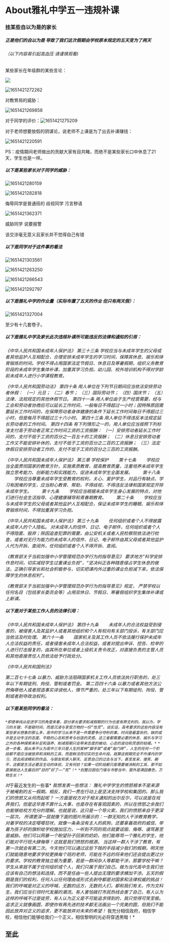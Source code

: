 # About雅礼中学五一违规补课

### 挂某些自以为是的家长

##### 正是他们的自以为是 导致了我们这次假期由学校原本规定的五天变为了两天

###### （以下内容易引起高血压 请谨慎观看)

某些家长在年级群的某些言论：

![](/images/1651421277380.jpeg)

![1651421272262](/images/1651421272262.jpeg)

对教育局的威胁：

![1651421269858](/images/1651421269858.jpeg)

对于同学的评价：![1651421275209](/images/1651421275209.jpeg)

对于老师想要放假的阴谋论，说老师不上课是为了出去补课赚钱：

![1651421220591](/images/1651421220591.jpeg)

PS：疫情期间老师做出的贡献大家有目共睹，而绝不是某些家长口中休息了21天，学生也是一样。

##### 以下是某些家长对于同学的威胁：

![1651421280159](/images/1651421280159.jpeg)

![1651421282818](/images/1651421282818.jpeg)

侮辱同学是普通班的 歧视同学 污言秽语

![1651421362371](/images/1651421362371.jpeg)

威胁同学 说要报警

该交涉毫无意义且家长并不觉得自己有错

##### 以下是同学对于这件事的看法

![1651421303561](/images/1651421303561.jpeg)

![1651421263250](/images/1651421263250.jpeg)

![1651421266543](/images/1651421266543.jpeg)

![1651421292797](/images/1651421292797.jpeg)

##### 以下是雅礼中学的作业量（实际布置了五天的作业 但只有两天假）：

![1651421327004](/images/1651421327004.jpeg)

至少有十几套卷子。

##### 以下是雅礼中学及家长此次违规补课所可能违反的法律和通知的引用：

*《中华人民共和国未成年人保护法》 
第三十三条 
学校应当与未成年学生的父母或者其他监护人互相配合，合理安排未成年学生的学习时间，保障其休息、娱乐和体育锻炼的时间。学校不得占用国家法定节假日、休息日及寒暑假期，组织义务教育阶段的未成年学生集体补课，加重其学习负担。幼儿园、校外培训机构不得对学龄前未成年人进行小学课程教育。*

*《中华人民共和国劳动法》
第四十条
用人单位在下列节日期间应当依法安排劳动者休假： （一）元旦； （二）春节； （三）国际劳动节； （四）国庆节； （五）法律、法规规定的其他休假节日。
第四十一条
用人单位由于生产经营需要，经与工会和劳动者协商后可以延长工作时间，一般每日不得超过一小时；因特殊原因需要延长工作时间的，在保障劳动者身体健康的条件下延长工作时间每日不得超过三小时，但是每月不得超过三十六小时。
第四十三条
用人单位不得违反本法规定延长劳动者的工作时间。
第四十四条
有下列情形之一的，用人单位应当按照下列标准支付高于劳动者正常工作时间工资的工资报酬： （一）安排劳动者延长工作时间的，支付不低于工资的百分之一百五十的工资报酬； （二）休息日安排劳动者工作又不能安排补休的，支付不低于工资的百分之二百的工资报酬； （三）法定休假日安排劳动者工作的，支付不低于工资的百分之三百的工资报酬。*

*《中华人民共和国未成年人保护法》
第三章 学校保护
　　第十七条
　　学校应当全面贯彻国家的教育方针，实施素质教育，提高教育质量，注重培养未成年学生独立思考能力、创新能力和实践能力，促进未成年学生全面发展。
　　第十八条
　　学校应当尊重未成年学生受教育的权利，关心、爱护学生，对品行有缺点、学习有困难的学生，应当耐心教育、帮助，不得歧视，不得违反法律和国家规定开除未成年学生。
　　第十九条
　　学校应当根据未成年学生身心发展的特点，对他们进行社会生活指导、心理健康辅导和青春期教育。
　　第二十条
　　学校应当与未成年学生的父母或者其他监护人互相配合，保证未成年学生的睡眠、娱乐和体育锻炼时间，不得加重其学习负担。*

*《中华人民共和国未成年人保护法》
第三十九条
　　任何组织或者个人不得披露未成年人的个人隐私。 对未成年人的信件、日记、电子邮件，任何组织或者个人不得隐匿、毁弃；除因追查犯罪的需要，由公安机关或者人民检察院依法进行检查，或者对无行为能力的未成年人的信件、日记、电子邮件由其父母或者其他监护人代为开拆、查阅外，任何组织或者个人不得开拆、查阅。*

*《教育部关于当前加强中小学管理规范办学行为的指导意见》
要求地方“科学安排作息时间，切实减轻学生过重课业负担”，“坚决纠正各种随意侵占学生休息的做法，正确引导家长和社会积极参与，切实把课内外过重的课业负担减下来，依法保障学生的休息权利”。*

*《教育部关于当前加强中小学管理规范办学行为的指导意见》规定，*
*严禁学校以任何名目（包括家长委员会等）占用双休日、节假日、寒暑假组织学生集体补课或上新课。*

##### 以下是对于某些工作人员的法律引用：

*《中华人民共和国未成年人保护法》
第四十九条
　　未成年人的合法权益受到侵害的，被侵害人及其监护人或者其他组织和个人有权向有关部门投诉，有关部门应当依法及时处理。
第六十一条
　　国家机关及其工作人员不依法履行保护未成年人合法权益的责任，或者侵害未成年人合法权益，或者对提出申诉、控告、检举的人进行打击报复的，由其所在单位或者上级机关责令改正，对直接负责的主管人员和其他直接责任人员依法给予行政处分。*

*《中华人民共和国刑法》*

*第二百七十七条 以暴力、威胁方法阻碍国家机关工作人员依法执行职务的，处三年以下有期徒刑、拘役、管制或者罚金。*
*第二百四十六条 以暴力或者其他方法公然侮辱他人或者捏造事实诽谤他人，情节严重的，处三年以下有期徒刑、拘役、管制或者剥夺政治权利。*

##### 以下是某些同学的看法：

*`*即使单纯从促进学习的角度来看，部分家长要求削减假期的行为也是有弊无利的。我以为，学习的关键，不是砸时间，而是沉浸与享受万物的一份“性灵”。说实话，高考要求的这些内容没有某些家长想象的那么多，高中的学习从来不是一件需要争分夺秒的事。时间是最富余的，缺的或许是主动专注的态度、平稳的心态和思考与创造的灵感。这三者都需要必要的休息、娱乐与学习之外的各种探索来补足和涵养，削减假期只会带来态度的被动、心态的波动和灵感的枯竭。*`*
*`*进一步看，我从来不认为高中三年只是人生的某种“脚手架”或者“敲门砖”，人生的任何一个阶段都不是应当被放弃和消耗的工具，而是鲜活而切实的生命片段。就算这假期完全不作课内的学习，而去阅读精彩的作品、与朋友和家人聊天、反思自己的过去与当下。甚至发呆、傻笑、躺平，这都是生活必要且生动的体验，又有何妨？如果一切阶段都只是需要被消耗的工具，那不如直接抵达人生最后的“目的”好了——“死”！*`*
*`*别整日困在门墙与书卷当中，窗外是满园春色，万物生长！*`*



*对*于最近发生的一些事*
*我想发表一些想法：*
  *雅礼中学学生的愤怒根本不是来源于被阉割的五一假期。相反，我们一贯在行动上是坚决支持学校和集团的。那么我们的愤怒又从何而起呢？*
  *一方面是校方对于相关通知的出尔反尔，可以说是在戏弄我们。但是这毕竟不算什么大事，也是存在有客观因素的，所以在愤怒之余我们也能够给校方充分的理解。也就是说，这只是一个导火索，我们的愤怒来自于更深一层次。*
  *所谓更深一层就像下面的图片所展示的：一群无知的人干涉教育教学，对着学校的决定嘤嘤狂吠，就像一条条没有主人的疯狗，还要拿着政府的威信、举着为孩子好的旗帜给学校施加压力，一听到不同的观点就要诋毁、侮辱、谩骂甚至是威胁。他们可以网暴一个盼望孙子回家的奶奶，他们能辱骂一个雅礼的学生，他们能对平行班大肆侮辱！这就是我们愤怒的根源。*
  *当这样一群人干涉了教育，有第一次就会有第二次。今天他们可以通过这些下贱的手段减少我们的假期，明天他们就能随意地要求学校更换每个班的老师，可能在不远的将来他们还会提出更过分的要求。学校的教育独立极为重要，若是一群闲杂人等都能干涉，那要学校干嘛？*
  *学生从来就不属于任何组织或个人，我们只属于我们自己。做为当代高中生我们也应该有自己的想法和选择，而不是任由一些人提出无理的要求横加干涉。五天的假期是我们的权利，任何人以任何理由或形式去剥夺都是对国家和法律权威的挑战！*
  *我们的呼喊是对正义的呼喊，无数的远方，无数的人们，都和我们有关。作为文科生，我们应当引领时代发展的潮流。有人害怕拨打市民热线会害了自己，有人认为这样的呼喊不过是徒劳，有人认为正义是不可能追求得到的，我只觉得可笑至极。追求正义就像画圆，即使你有再先进的技术都无法画出一个完美的圆，但我们不能因此放弃对正义的追求，更不能放弃对未来的希望！*
  我充分相信政府，相信学校，相信他们能够给我们一个正义，相信黎明的光必将穿透黑暗！*



## 至此